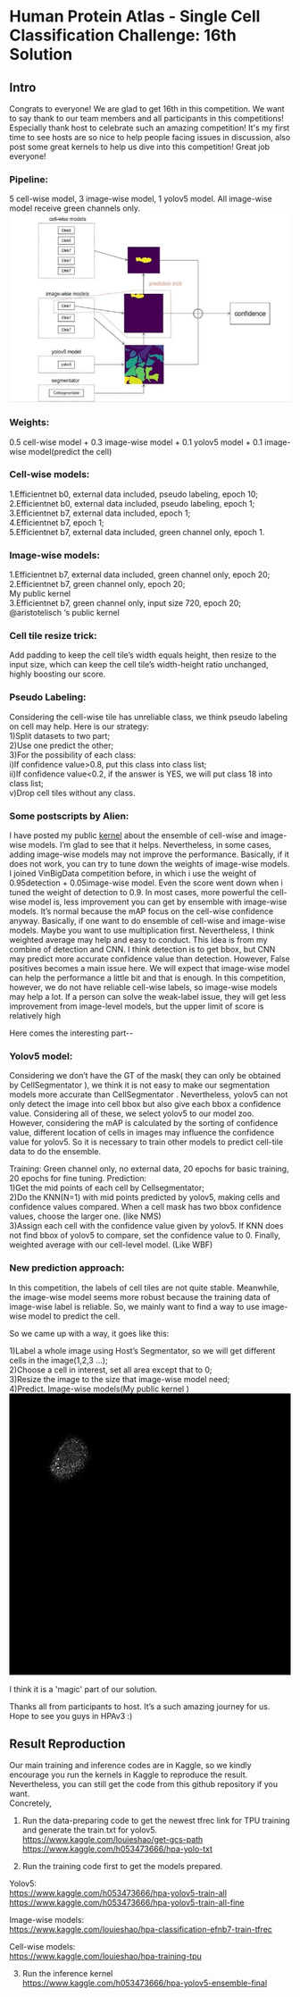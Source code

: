 # Human Protein Atlas - Single Cell Classification Challenge: 16th Solution

## Intro

Congrats to everyone! We are glad to get 16th in this competition. We want to say thank to our team members and all participants in this competitions! Especially thank host to celebrate such an amazing competition! It's my first time to see hosts are so nice to help people facing issues in discussion, also post some great kernels to help us dive into this competition! Great job everyone!

### Pipeline:
5 cell-wise model, 3 image-wise model, 1 yolov5 model. All image-wise model receive green channels only.
![image1](./pics/img1.jpg)

### Weights:
0.5 cell-wise model + 0.3 image-wise model + 0.1 yolov5 model + 0.1 image-wise model(predict the cell)

### Cell-wise models:
1.Efficientnet b0, external data included, pseudo labeling, epoch 10;<br/>
2.Efficientnet b0, external data included, pseudo labeling, epoch 1;<br/>
3.Efficientnet b7, external data included, epoch 1;<br/>
4.Efficientnet b7, epoch 1;<br/>
5.Efficientnet b7, external data included, green channel only, epoch 1.<br/>

### Image-wise models:
1.Efficientnet b7, external data included, green channel only, epoch 20;<br/>
2.Efficientnet b7, green channel only, epoch 20;<br/>
My public kernel<br/>
3.Efficientnet b7, green channel only, input size 720, epoch 20;<br/>
@aristotelisch ‘s public kernel<br/>

### Cell tile resize trick:
Add padding to keep the cell tile’s width equals height, then resize to the input size, which can keep the cell tile’s width-height ratio unchanged, highly boosting our score.<br/>

### Pseudo Labeling:
Considering the cell-wise tile has unreliable class, we think pseudo labeling on cell may help. Here is our strategy:<br/>
1)Split datasets to two part;<br/>
2)Use one predict the other;<br/>
3)For the possibility of each class:<br/>
i)If confidence value>0.8, put this class into class list;<br/>
ii)If confidence value<0.2, if the answer is YES, we will put class 18 into class list;<br/>
v)Drop cell tiles without any class.<br/>

### Some postscripts by Alien:
I have posted my public [kernel](https://kaggle.com/h053473666/0-354-efnb7-classification-weights-0-4-0-6) about the ensemble of cell-wise and image-wise models. I’m glad to see that it helps. Nevertheless, in some cases, adding image-wise models may not improve the performance. Basically, if it does not work, you can try to tune down the weights of image-wise models. I joined VinBigData competition before, in which i use the weight of 0.95detection + 0.05image-wise model. Even the score went down when i tuned the weight of detection to 0.9. In most cases, more powerful the cell-wise model is, less improvement you can get by ensemble with image-wise models. It’s normal because the mAP focus on the cell-wise confidence anyway. Basically, if one want to do ensemble of cell-wise and image-wise models. Maybe you want to use multiplication first. Nevertheless, I think weighted average may help and easy to conduct. This idea is from my combine of detection and CNN. I think detection is to get bbox, but CNN may predict more accurate confidence value than detection. However, False positives becomes a main issue here. We will expect that image-wise model can help the performance a little bit and that is enough. In this competition, however, we do not have reliable cell-wise labels, so image-wise models may help a lot. If a person can solve the weak-label issue, they will get less improvement from image-level models, but the upper limit of score is relatively high

Here comes the interesting part--

### Yolov5 model:
Considering we don’t have the GT of the mask( they can only be obtained by CellSegmentator ), we think it is not easy to make our segmentation models more accurate than CellSegmentator . Nevertheless, yolov5 can not only detect the image into cell bbox but also give each bbox a confidence value. Considering all of these, we select yolov5 to our model zoo. However, considering the mAP is calculated by the sorting of confidence value, different location of cells in images may influence the confidence value for yolov5. So it is necessary to train other models to predict cell-tile data to do the ensemble.

Training: Green channel only, no external data, 20 epochs for basic training, 20 epochs for fine tuning.
Prediction:<br/>
1)Get the mid points of each cell by Cellsegmentator;<br/>
2)Do the KNN(N=1) with mid points predicted by yolov5, making cells and confidence values compared. When a cell mask has two bbox confidence values, choose the larger one. (like NMS)<br/>
3)Assign each cell with the confidence value given by yolov5. If KNN does not find bbox of yolov5 to compare, set the confidence value to 0. Finally, weighted average with our cell-level model. (Like WBF)<br/>

### New prediction approach:
In this competition, the labels of cell tiles are not quite stable. Meanwhile, the image-wise model seems more robust because the training data of image-wise label is reliable. So, we mainly want to find a way to use image-wise model to predict the cell.

So we came up with a way, it goes like this:<br/>

1)Label a whole image using Host’s Segmentator, so we will get different cells in the image(1,2,3 …);<br/>
2)Choose a cell in interest, set all area except that to 0;<br/>
3)Resize the image to the size that image-wise model need;<br/>
4)Predict. Image-wise models(My public kernel )<br/>
![image2](./pics/img2.jpg)<br/>


I think it is a 'magic' part of our solution.<br/>

Thanks all from participants to host. It’s a such amazing journey for us. Hope to see you guys in HPAv3 :)<br/>

## Result Reproduction
Our main training and inference codes are in Kaggle, so we kindly encourage you run the kernels in Kaggle to reproduce the result. Nevertheless, you can still get the code from this github repository if you want.<br/>
Concretely, <br/>
1) Run the data-preparing code to get the newest tfrec link for TPU training and generate the train.txt for yolov5.<br/>
https://www.kaggle.com/louieshao/get-gcs-path<br/>
https://www.kaggle.com/h053473666/hpa-yolo-txt<br/>

2) Run the training code first to get the models prepared.<br/>

Yolov5:<br/>
https://www.kaggle.com/h053473666/hpa-yolov5-train-all <br/>
https://www.kaggle.com/h053473666/hpa-yolov5-train-all-fine <br/>

Image-wise models:<br/>
https://www.kaggle.com/louieshao/hpa-classification-efnb7-train-tfrec <br/>

Cell-wise models: <br/>
https://www.kaggle.com/louieshao/hpa-training-tpu <br/>

3) Run the inference kernel <br/>
https://www.kaggle.com/h053473666/hpa-yolov5-ensemble-final <br/>
